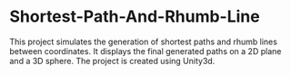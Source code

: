 # Shortest-Path-And-Rhumb-Line
This project simulates the generation of shortest paths and rhumb lines between coordinates. It displays the final generated paths on a 2D plane and a 3D sphere. The project is created using Unity3d.  
